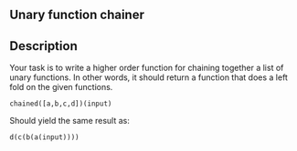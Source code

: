 ## Unary function chainer

## Description
Your task is to write a higher order function for chaining together a list of unary functions. In other words, it should return a function that does a left fold on the given functions.

`chained([a,b,c,d])(input)`

Should yield the same result as:

`d(c(b(a(input))))`


